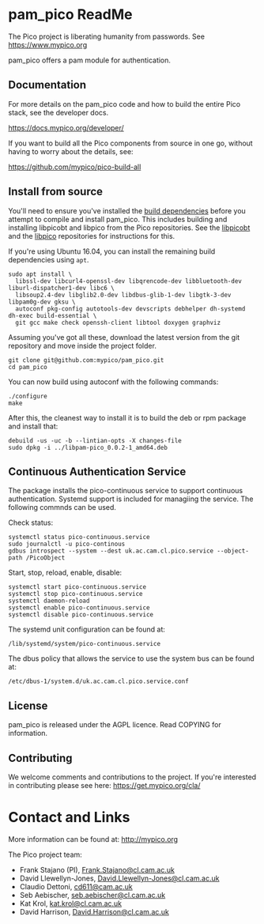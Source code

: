 # pam_pico ReadMe

The Pico project is liberating humanity from passwords. See https://www.mypico.org

pam_pico offers a pam module for authentication.

## Documentation

For more details on the pam_pico code and how to build the entire Pico stack, see the developer docs.

https://docs.mypico.org/developer/

If you want to build all the Pico components from source in one go, without having to worry about the details, see:

https://github.com/mypico/pico-build-all

## Install from source

You'll need to ensure you've installed the [build dependencies](https://docs.mypico.org/developer/pam_pico/#deps) before you attempt to compile and install pam_pico. This includes building and installing libpicobt and libpico from the Pico repositories. See the [libpicobt](https://github.com/mypico/libpicobt) and the [libpico](https://github.com/mypico/libpico) repositories for instructions for this.

If you're using Ubuntu 16.04, you can install the remaining build dependencies using `apt`.

```
sudo apt install \
  libssl-dev libcurl4-openssl-dev libqrencode-dev libbluetooth-dev liburl-dispatcher1-dev libc6 \
  libsoup2.4-dev libglib2.0-dev libdbus-glib-1-dev libgtk-3-dev libpam0g-dev gksu \
  autoconf pkg-config autotools-dev devscripts debhelper dh-systemd dh-exec build-essential \
  git gcc make check openssh-client libtool doxygen graphviz
```

Assuming you've got all these, download the latest version from the git repository and move inside the project folder.

```
git clone git@github.com:mypico/pam_pico.git
cd pam_pico
```

You can now build using autoconf with the following commands:

```
./configure
make
```

After this, the cleanest way to install it is to build the deb or rpm package and install that:

```
debuild -us -uc -b --lintian-opts -X changes-file
sudo dpkg -i ../libpam-pico_0.0.2-1_amd64.deb
```

## Continuous Authentication Service

The package installs the pico-continuous service to support continuous 
authentication. Systemd support is included for managiing the service. The
following commnds can be used.

Check status:
```
systemctl status pico-continuous.service
sudo journalctl -u pico-continous
gdbus introspect --system --dest uk.ac.cam.cl.pico.service --object-path /PicoObject
```

Start, stop, reload, enable, disable:
```
systemctl start pico-continuous.service
systemctl stop pico-continuous.service
systemctl daemon-reload
systemctl enable pico-continuous.service
systemctl disable pico-continuous.service
```

The systemd unit configuration can be found at:
```
/lib/systemd/system/pico-continuous.service
```

The dbus policy that allows the service to use the system bus can be found at:
```
/etc/dbus-1/system.d/uk.ac.cam.cl.pico.service.conf
```

## License

pam_pico is released under the AGPL licence. Read COPYING for information.

## Contributing

We welcome comments and contributions to the project. If you're interested in contributing please see here: https://get.mypico.org/cla/

Contact and Links
=================

More information can be found at: http://mypico.org

The Pico project team:
 * Frank Stajano (PI), Frank.Stajano@cl.cam.ac.uk
 * David Llewellyn-Jones, David.Llewellyn-Jones@cl.cam.ac.uk
 * Claudio Dettoni, cd611@cam.ac.uk
 * Seb Aebischer, seb.aebischer@cl.cam.ac.uk
 * Kat Krol, kat.krol@cl.cam.ac.uk
 * David Harrison, David.Harrison@cl.cam.ac.uk

